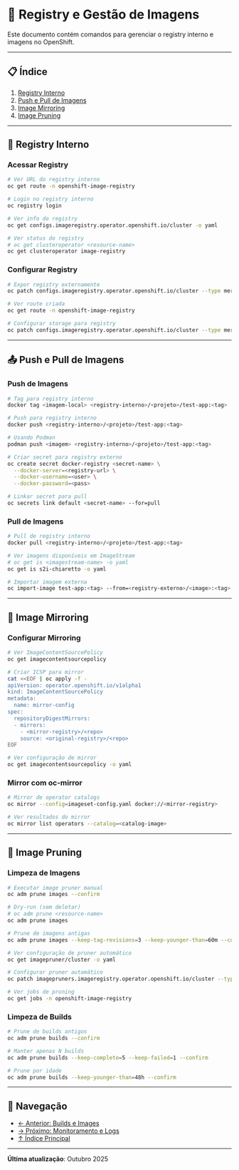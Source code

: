 # 🐳 Registry e Gestão de Imagens

Este documento contém comandos para gerenciar o registry interno e imagens no OpenShift.

---

## 📋 Índice

1. [Registry Interno](#registry-interno)
2. [Push e Pull de Imagens](#push-e-pull-de-imagens)
3. [Image Mirroring](#image-mirroring)
4. [Image Pruning](#image-pruning)

---

## 🏪 Registry Interno

### Acessar Registry
```bash
# Ver URL do registry interno
oc get route -n openshift-image-registry
```

```bash
# Login no registry interno
oc registry login
```

```bash
# Ver info do registry
oc get configs.imageregistry.operator.openshift.io/cluster -o yaml
```

```bash
# Ver status do registry
# oc get clusteroperator <resource-name>
oc get clusteroperator image-registry
```

### Configurar Registry
```bash
# Expor registry externamente
oc patch configs.imageregistry.operator.openshift.io/cluster --type merge -p '{"spec":{"defaultRoute":true}}'
```

```bash
# Ver route criada
oc get route -n openshift-image-registry
```

```bash
# Configurar storage para registry
oc patch configs.imageregistry.operator.openshift.io/cluster --type merge -p '{"spec":{"storage":{"pvc":{"claim":""}}}}'
```

---

## 📤 Push e Pull de Imagens

### Push de Imagens
```bash ignore-test
# Tag para registry interno
docker tag <imagem-local> <registry-interno>/<projeto>/test-app:<tag>
```

```bash ignore-test
# Push para registry interno
docker push <registry-interno>/<projeto>/test-app:<tag>
```

```bash ignore-test
# Usando Podman
podman push <imagem> <registry-interno>/<projeto>/test-app:<tag>
```

```bash ignore-test
# Criar secret para registry externo
oc create secret docker-registry <secret-name> \
  --docker-server=<registry-url> \
  --docker-username=<user> \
  --docker-password=<pass>
```

```bash ignore-test
# Linkar secret para pull
oc secrets link default <secret-name> --for=pull
```

### Pull de Imagens
```bash ignore-test
# Pull de registry interno
docker pull <registry-interno>/<projeto>/test-app:<tag>
```

```bash
# Ver imagens disponíveis em ImageStream
# oc get is <imagestream-name> -o yaml
oc get is s2i-chiaretto -o yaml
```

```bash ignore-test
# Importar imagem externa
oc import-image test-app:<tag> --from=<registry-externo>/<image>:<tag> --confirm
```

---

## 🔄 Image Mirroring

### Configurar Mirroring
```bash
# Ver ImageContentSourcePolicy
oc get imagecontentsourcepolicy
```

```bash ignore-test
# Criar ICSP para mirror
cat <<EOF | oc apply -f -
apiVersion: operator.openshift.io/v1alpha1
kind: ImageContentSourcePolicy
metadata:
  name: mirror-config
spec:
  repositoryDigestMirrors:
  - mirrors:
    - <mirror-registry>/<repo>
    source: <original-registry>/<repo>
EOF
```

```bash
# Ver configuração de mirror
oc get imagecontentsourcepolicy -o yaml
```

### Mirror com oc-mirror
```bash ignore-test
# Mirror de operator catalogs
oc mirror --config=imageset-config.yaml docker://<mirror-registry>
```

```bash ignore-test
# Ver resultados do mirror
oc mirror list operators --catalog=<catalog-image>
```

---

## 🧹 Image Pruning

### Limpeza de Imagens
```bash ignore-test
# Executar image pruner manual
oc adm prune images --confirm
```

```bash ignore-test
# Dry-run (sem deletar)
# oc adm prune <resource-name>
oc adm prune images
```

```bash ignore-test
# Prune de imagens antigas
oc adm prune images --keep-tag-revisions=3 --keep-younger-than=60m --confirm
```

```bash
# Ver configuração de pruner automático
oc get imagepruner/cluster -o yaml
```

```bash
# Configurar pruner automático
oc patch imagepruners.imageregistry.operator.openshift.io/cluster --type merge -p '{"spec":{"schedule":"0 0 * * *","suspend":false,"keepTagRevisions":3}}'
```

```bash
# Ver jobs de pruning
oc get jobs -n openshift-image-registry
```

### Limpeza de Builds
```bash ignore-test
# Prune de builds antigos
oc adm prune builds --confirm
```

```bash ignore-test
# Manter apenas N builds
oc adm prune builds --keep-complete=5 --keep-failed=1 --confirm
```

```bash ignore-test
# Prune por idade
oc adm prune builds --keep-younger-than=48h --confirm
```

---

## 📖 Navegação

- [← Anterior: Builds e Images](09-builds-images.md)
- [→ Próximo: Monitoramento e Logs](11-monitoramento-logs.md)
- [↑ Índice Principal](README.md)

---

**Última atualização**: Outubro 2025
